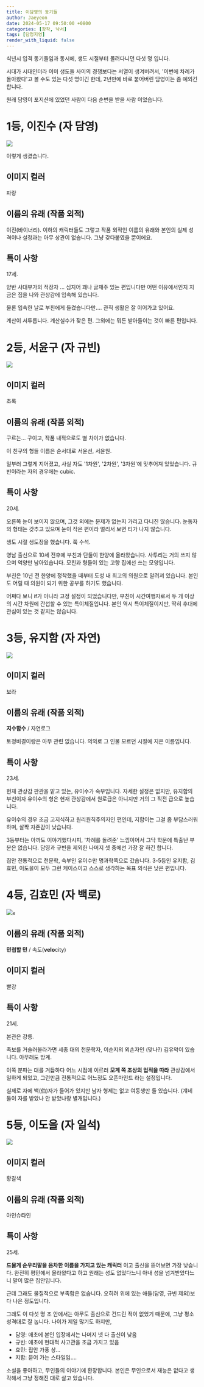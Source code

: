 ```yaml
---
title: 이담영의 동기들
author: Jaeyeon
date: 2024-05-17 09:50:00 +0800
categories: [창작, 낙서]
tags: [담청지영]
render_with_liquid: false
---
```


식년시 입격 동기들임과 동시에, 생도 시절부터 몰려다니던 다섯 명 입니다. 

시대가 시대인터라 이미 생도들 사이의 경쟁보다는 서열이 생겨버려서, '이번에 차례가 돌아왔다'고 볼 수도 있는 다섯 명이긴 한데, 2년만에 바로 붙어버린 담영이는 좀 예외긴 합니다.

원래 담영이 포지션에 있었던 사람이 다음 순번을 받을 사람 이었습니다.

# 1등, 이진수 (자 담영)

![](https://peachtart2.s3.ap-northeast-1.amazonaws.com/tart/33a07976-62f0-46d4-8a62-3bd3a932e325.webp)

이렇게 생겼습니다.

## 이미지 컬러

파랑

## 이름의 유래 (작품 외적)

이진(바이너리). 이하의 캐릭터들도 그렇고 작품 외적인 이름의 유래와 본인의 실제 성격이나 설정과는 아무 상관이 없습니다. 그냥 갖다붙였을 뿐이에요.

## 특이 사항

17세.

양반 사대부가의 적장자 ... 심지어 꽤나 글재주 있는 편입니다만 어떤 이유에서인지 지금은 집을 나와 관상감에 입속해 있습니다.

물론 입속한 날로 부친에게 들켰습니다만.... 관직 생활은 잘 이어가고 있어요.

계산이 서투릅니다. 계산실수가 잦은 편. 그외에는 뭐든 받아들이는 것이 빠른 편입니다. 

# 2등, 서윤구 (자 규빈)

![](https://peachtart2.s3.ap-northeast-1.amazonaws.com/tart/58c02dd1-5ad5-4592-8850-4d075ff5a979.webp)

## 이미지 컬러

초록

## 이름의 유래 (작품 외적)

구르는... 구이고, 작품 내적으로도 별 차이가 없습니다.

이 친구의 형들 이름은 순서대로 서윤선, 서윤원.

일부러 그렇게 지어졌고, 사실 자도 '1차원', '2차원', '3차원'에 맞추어져 있었습니다. 규빈이라는 자의 경우에는 cubic.

## 특이 사항

20세.

오른쪽 눈이 보이지 않으며, 그것 외에는 문제가 없는지 가리고 다니진 않습니다. 눈동자의 형태는 갖추고 있으며 눈이 작은 편이라 멀리서 보면 티가 나지 않습니다.

생도 시절 생도장을 했습니다. 쭉 수석.

영남 출신으로 10세 전후에 부친과 단둘이 한양에 올라왔습니다. 사투리는 거의 쓰지 않으며 억양만 남아있습니다. 모친과 형들이 있는 고향 집에선 쓰는 모양입니다.

부친은 10년 전 한양에 정착했을 때부터 도성 내 최고의 의원으로 알려져 있습니다. 본인도 어릴 때 의원이 되기 위한 공부를 하기도 했습니다.

어쩌다 보니 if가 아니라 고정 설정이 되었습니다만, 부친이 시간여행자로서 두 개 이상의 시간 차원에 간섭할 수 있는 특이체질입니다. 본인 역시 특이체질이지만, 딱히 후대에 관심이 있는 것 같지는 않습니다.

# 3등, 유지함 (자 자연)

![](https://peachtart2.s3.ap-northeast-1.amazonaws.com/tart/298c69b9-6fd8-43b9-8222-bebcf3818113.png)

## 이미지 컬러

보라

## 이름의 유래 (작품 외적)

**지수함수** / 자연로그

토정비결이랑은 아무 관련 없습니다. 의외로 그 인물 모르던 시절에 지은 이름입니다.

## 특이 사항

23세.

현재 관상감 판관을 맡고 있는, 유이수가 숙부입니다. 자세한 설정은 없지만, 유지함의 부친이자 유이수의 형은 현재 관상감에서 원로급은 아니지만 거의 그 직전 급으로 높습니다.

유이수의 경우 조금 고지식하고 원리원칙주의자인 편인데, 지함이는 그걸 좀 부담스러워하며, 살짝 자존감이 낮습니다.

3등부터는 아까도 이야기했다시피, '차례를 돌려준' 느낌이어서 그닥 학문에 특출난 부분은 없습니다. 담영과 규빈을 제외한 나머지 셋 중에선 가장 잘 하긴 합니다.

집안 전통적으로 천문학, 숙부인 유이수만 명과학쪽으로 갔습니다. 3-5등인 유지함, 김효민, 이도을이 모두 그런 케이스이고 스스로 생각하는 목표 의식은 낮은 편입니다.

# 4등, 김효민 (자 백로)

![](https://peachtart2.s3.ap-northeast-1.amazonaws.com/tart/b7d9faf1-3728-4d60-864e-a5c415bff6be.png)x

## 이름의 유래 (작품 외적)

**민첩할 민** / 속도(**velo**city)

## 이미지 컬러

빨강

## 특이 사항

21세.

본관은 강릉.

족보를 거슬러올라가면 세종 대의 천문학자, 이순지의 외손자인 (맞나?) 김유악이 있습니다. 아무래도 방계. 

이쪽 분파는 대를 거듭하다 어느 시점에 이르러 **모계 쪽 조상의 업적을 따라** 관상감에서 일하게 되었고, 그런만큼 전통적으로 어느정도 오픈마인드 라는 설정입니다. 

실제로 자에 백(伯)자가 들어가 있지만 남자 형제는 없고 여동생만 둘 있습니다. (걔네 둘이 자를 받았나 안 받았나랑 별개입니다.)

# 5등, 이도을 (자 일석)

![](https://peachtart2.s3.ap-northeast-1.amazonaws.com/tart/7561ea7a-23b0-4e1b-8ca1-cbf5be005935.png)

## 이미지 컬러

황갈색

## 이름의 유래 (작품 외적)

아인슈타인

## 특이 사항

25세.

**드물게 순우리말을 음차한 이름을 가지고 있는 캐릭터** 이고 출신을 뜯어보면 가장 낮습니다. 완전히 평민에서 올라왔다고 하고 원래는 성도 없었다느니 아내 성을 넘겨받았다느니 말이 많은 집안입니다.

근데 그래도 물질적으로 부족함은 없습니다. 오히려 위에 있는 애들(담영, 규빈 제외)보다 나은 정도입니다. 

그래도 이 다섯 명 조 안에서는 아무도 출신으로 건드린 적이 없었기 때문에, 그냥 평소 성격대로 잘 놉니다. 나이가 제일 많기도 하지만,

- 담영: 애초에 본인 입장에서는 나머지 넷 다 출신이 낮음
- 규빈: 애초에 현대적 사고관을 조금 가지고 있음
- 효민: 집안 가풍 상...
- 지함: 묻어 가는 스타일임....

소설을 좋아하고, 무인들의 이야기에 환장합니다. 본인은 무인으로서 재능은 없다고 생각해서 그냥 정해진 대로 살고 있습니다.